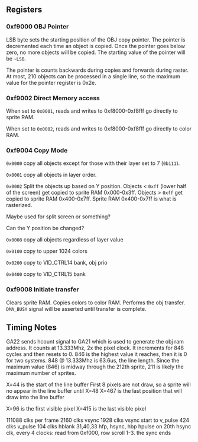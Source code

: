 ## Registers

### 0xf9000 OBJ Pointer

LSB byte sets the starting position of the OBJ copy pointer. The pointer is decremented each time an object is copied. Once the pointer goes below zero, no more objects will be copied. The starting value of the pointer will be `~LSB`.

The pointer is counts backwards during copies and forwards during raster. At most, 210 objects can be processed in a single line, so the maximum value for the pointer register is 0x2e.


### 0xf9002 Direct Memory access
When set to `0x0001`, reads and writes to 0xf8000-0xf8fff go directly to sprite RAM.

When set to `0x0002`, reads and writes to 0xf8000-0xf8fff go directly to color RAM.


### 0xf9004 Copy Mode
`0x0000` copy all objects except for those with their layer set to 7 (`0b111`).

`0x0001` copy all objects in layer order.

`0x0002` Split the objects up based on Y position. Objects < `0xff` (lower half of the screen) get copied to sprite RAM 0x000-0x3ff. Objects > `0xff` get copied to sprite RAM 0x400-0x7ff. Sprite RAM 0x400-0x7ff is what is rasterized.

Maybe used for split screen or something?

Can the Y position be changed?

`0x0008` copy all objects regardless of layer value

`0x0100` copy to upper 1024 colors

`0x0200` copy to VID_CTRL14 bank, obj prio

`0x0400` copy to VID_CTRL15 bank

### 0xf9008 Initiate transfer
Clears sprite RAM. Copies colors to color RAM. Performs the obj transfer. `DMA_BUSY` signal will be asserted until transfer is complete.


## Timing Notes

GA22 sends hcount signal to GA21 which is used to generate the obj ram address. It counts at 13.333Mhz, 2x the pixel clock. It increments for 848 cycles and then resets to 0. 846 is the highest value it reaches, then it is 0 for two systems. 848 @ 13.333Mhz is 63.6us, the line length. Since the maximum value (846) is midway through the 212th sprite, 211 is likely the maximum number of sprites.


X=44 is the start of the line buffer
First 8 pixels are not draw, so a sprite will no appear in the line buffer until X=48
X=467 is the last position that will draw into the line buffer

X=96 is the first visible pixel
X=415 is the last visible pixel



111088 clks per frame
2160 clks vsync
1928 clks vsync start to v_pulse
424 clks v_pulse
104 clks hblank
31,40,33 hfp, hsync, hbp
hpulse on 20th hsync clk, every 4 clocks: read from 0xf000, row scroll 1-3. the sync ends

